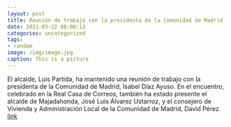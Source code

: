 ```yaml
---
layout: post
title: Reunión de trabajo con la presidenta de la Comunidad de Madrid
date: 2021-03-22 08:00:13
categories: uncategorized
tags:
- random
image: /img/image.jpg
caption: This is a picture
---
```

El alcalde, Luis Partida, ha mantenido una reunión de trabajo con la presidenta de la Comunidad de Madrid, Isabel Díaz Ayuso. En el encuentro, celebrado en la Real Casa de Correos, también ha estado presente el alcalde de Majadahonda, José Luis Álvarez Ustarroz, y el consejero de Vivienda y Administración Local de la Comunidad de Madrid, David Pérez.  [link](https://www.ayto-villacanada.es/tu-ayuntamiento/reunion-de-trabajo-con-la-presidenta-de-la-comunidad-de-madrid/)
